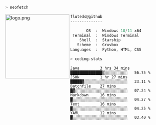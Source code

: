 ```zsh
> neofetch
```

<!--img align="left" src="https://github.com/fluteds.png" alt="logo.png" width="200"/>-->
<img align="left" src="https://external-content.duckduckgo.com/iu/?u=https%3A%2F%2F78.media.tumblr.com%2F975fca5f82161b190efdcaa05ffbd4ec%2Ftumblr_p6q6m9TJF01x3p3jmo1_500.png&f=1&nofb=1" alt="logo.png" width="200"/>

```csharp
fluteds@github
--------------

       OS  :  Windows 10/11 x64
 Terminal  :  Windows Terminal
    Shell  :  Starship
   Scheme  :  Gruvbox
Languages  :  Python, HTML, CSS
```

```zsh
> coding-stats
```

<!--START_SECTION:waka-->

```text
Java         3 hrs 34 mins   ██████████████▒░░░░░░░░░░   56.75 %
JSON         1 hr 27 mins    █████▓░░░░░░░░░░░░░░░░░░░   23.11 %
Batchfile    27 mins         █▓░░░░░░░░░░░░░░░░░░░░░░░   07.24 %
Markdown     16 mins         █░░░░░░░░░░░░░░░░░░░░░░░░   04.27 %
Text         16 mins         █░░░░░░░░░░░░░░░░░░░░░░░░   04.25 %
YAML         12 mins         █░░░░░░░░░░░░░░░░░░░░░░░░   03.40 %
```

<!--END_SECTION:waka-->

